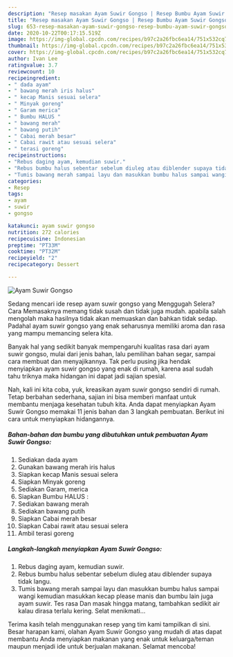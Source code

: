 ```yaml
---
description: "Resep masakan Ayam Suwir Gongso | Resep Bumbu Ayam Suwir Gongso Yang Lezat"
title: "Resep masakan Ayam Suwir Gongso | Resep Bumbu Ayam Suwir Gongso Yang Lezat"
slug: 653-resep-masakan-ayam-suwir-gongso-resep-bumbu-ayam-suwir-gongso-yang-lezat
date: 2020-10-22T00:17:15.519Z
image: https://img-global.cpcdn.com/recipes/b97c2a26fbc6ea14/751x532cq70/ayam-suwir-gongso-foto-resep-utama.jpg
thumbnail: https://img-global.cpcdn.com/recipes/b97c2a26fbc6ea14/751x532cq70/ayam-suwir-gongso-foto-resep-utama.jpg
cover: https://img-global.cpcdn.com/recipes/b97c2a26fbc6ea14/751x532cq70/ayam-suwir-gongso-foto-resep-utama.jpg
author: Ivan Lee
ratingvalue: 3.7
reviewcount: 10
recipeingredient:
- " dada ayam"
- " bawang merah iris halus"
- " kecap Manis sesuai selera"
- " Minyak goreng"
- " Garam merica"
- " Bumbu HALUS "
- " bawang merah"
- " bawang putih"
- " Cabai merah besar"
- " Cabai rawit atau sesuai selera"
- " terasi goreng"
recipeinstructions:
- "Rebus daging ayam, kemudian suwir."
- "Rebus bumbu halus sebentar sebelum diuleg atau diblender supaya tidak langu."
- "Tumis bawang merah sampai layu dan masukkan bumbu halus sampai wangi kemudian masukkan kecap please manis dan bumbu lain juga ayam suwir. Tes rasa Dan masak hingga matang, tambahkan sedikit air kalau dirasa terlalu kering. Selat menikmati..."
categories:
- Resep
tags:
- ayam
- suwir
- gongso

katakunci: ayam suwir gongso 
nutrition: 272 calories
recipecuisine: Indonesian
preptime: "PT33M"
cooktime: "PT32M"
recipeyield: "2"
recipecategory: Dessert

---
```



![Ayam Suwir Gongso](https://img-global.cpcdn.com/recipes/b97c2a26fbc6ea14/751x532cq70/ayam-suwir-gongso-foto-resep-utama.jpg)

Sedang mencari ide resep ayam suwir gongso yang Menggugah Selera? Cara Memasaknya memang tidak susah dan tidak juga mudah. apabila salah mengolah maka hasilnya tidak akan memuaskan dan bahkan tidak sedap. Padahal ayam suwir gongso yang enak seharusnya memiliki aroma dan rasa yang mampu memancing selera kita.

Banyak hal yang sedikit banyak mempengaruhi kualitas rasa dari ayam suwir gongso, mulai dari jenis bahan, lalu pemilihan bahan segar, sampai cara membuat dan menyajikannya. Tak perlu pusing jika hendak menyiapkan ayam suwir gongso yang enak di rumah, karena asal sudah tahu triknya maka hidangan ini dapat jadi sajian spesial.




Nah, kali ini kita coba, yuk, kreasikan ayam suwir gongso sendiri di rumah. Tetap berbahan sederhana, sajian ini bisa memberi manfaat untuk membantu menjaga kesehatan tubuh kita. Anda dapat menyiapkan Ayam Suwir Gongso memakai 11 jenis bahan dan 3 langkah pembuatan. Berikut ini cara untuk menyiapkan hidangannya.

<!--inarticleads1-->

##### Bahan-bahan dan bumbu yang dibutuhkan untuk pembuatan Ayam Suwir Gongso:

1. Sediakan  dada ayam
1. Gunakan  bawang merah iris halus
1. Siapkan  kecap Manis sesuai selera
1. Siapkan  Minyak goreng
1. Sediakan  Garam, merica
1. Siapkan  Bumbu HALUS :
1. Sediakan  bawang merah
1. Sediakan  bawang putih
1. Siapkan  Cabai merah besar
1. Siapkan  Cabai rawit atau sesuai selera
1. Ambil  terasi goreng




<!--inarticleads2-->

##### Langkah-langkah menyiapkan Ayam Suwir Gongso:

1. Rebus daging ayam, kemudian suwir.
1. Rebus bumbu halus sebentar sebelum diuleg atau diblender supaya tidak langu.
1. Tumis bawang merah sampai layu dan masukkan bumbu halus sampai wangi kemudian masukkan kecap please manis dan bumbu lain juga ayam suwir. Tes rasa Dan masak hingga matang, tambahkan sedikit air kalau dirasa terlalu kering. Selat menikmati...




Terima kasih telah menggunakan resep yang tim kami tampilkan di sini. Besar harapan kami, olahan Ayam Suwir Gongso yang mudah di atas dapat membantu Anda menyiapkan makanan yang enak untuk keluarga/teman maupun menjadi ide untuk berjualan makanan. Selamat mencoba!
